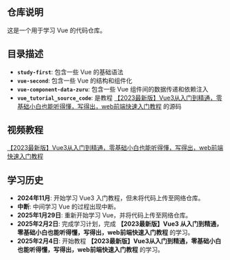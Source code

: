 ## 仓库说明

这是一个用于学习 Vue 的代码仓库。

## 目录描述

+ **`study-first`**: 包含一些 Vue 的基础语法
+ **`vue-second`**: 包含一些 Vue 的结构和组件化
+ **`vue-component-data-zuru`**: 包含一些 Vue 组件间的数据传递和依赖注入
+ **`vue_tutorial_source_code`**: 是教程 [【2023最新版】Vue3从入门到精通，零基础小白也能听得懂，写得出，web前端快速入门教程](https://www.bilibili.com/video/BV1224y1M7wj) 的源码

## 视频教程

[【2023最新版】Vue3从入门到精通，零基础小白也能听得懂，写得出，web前端快速入门教程](https://www.bilibili.com/video/BV1Rs4y127j8)

## 学习历史

+ **2024年11月**: 开始学习 Vue3 入门教程，但未将代码上传至网络仓库。
+ **中断**: 中间学习 Vue 的过程出现中断。
+ **2025年1月29日**: 重新开始学习 Vue，并将代码上传至网络仓库。
+ **2025年2月2日**: 完成学习计划，完成 **【2023最新版】Vue3 从入门到精通，零基础小白也能听得懂，写得出，web前端快速入门教程** 的学习。
+ **2025年2月4日**: 开始教程 **【2023最新版】Vue3从入门到精通，零基础小白也能听得懂，写得出，web前端快速入门教程** 的学习。